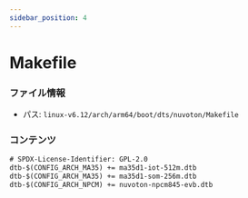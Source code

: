 ```yaml
---
sidebar_position: 4
---
```

# Makefile

### ファイル情報

- パス: `linux-v6.12/arch/arm64/boot/dts/nuvoton/Makefile`

### コンテンツ

```txt
# SPDX-License-Identifier: GPL-2.0
dtb-$(CONFIG_ARCH_MA35) += ma35d1-iot-512m.dtb
dtb-$(CONFIG_ARCH_MA35) += ma35d1-som-256m.dtb
dtb-$(CONFIG_ARCH_NPCM) += nuvoton-npcm845-evb.dtb

```
